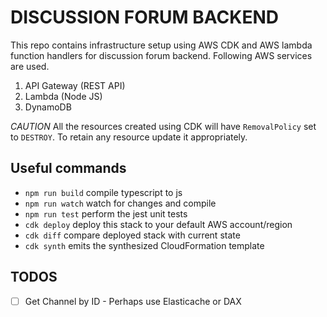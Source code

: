 # DISCUSSION FORUM BACKEND

This repo contains infrastructure setup using AWS CDK and AWS lambda function handlers for discussion forum backend. Following AWS services are used.

1. API Gateway (REST API)
2. Lambda (Node JS)
3. DynamoDB

_CAUTION_ All the resources created using CDK will have `RemovalPolicy` set to `DESTROY`. To retain any resource update it appropriately.

## Useful commands

- `npm run build` compile typescript to js
- `npm run watch` watch for changes and compile
- `npm run test` perform the jest unit tests
- `cdk deploy` deploy this stack to your default AWS account/region
- `cdk diff` compare deployed stack with current state
- `cdk synth` emits the synthesized CloudFormation template

## TODOS

- [ ] Get Channel by ID - Perhaps use Elasticache or DAX
